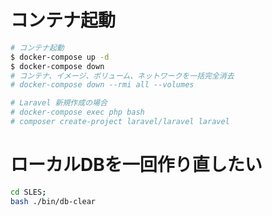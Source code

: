 # コンテナ起動
```sh
# コンテナ起動
$ docker-compose up -d
$ docker-compose down
# コンテナ、イメージ、ボリューム、ネットワークを一括完全消去
# docker-compose down --rmi all --volumes

# Laravel 新規作成の場合
# docker-compose exec php bash
# composer create-project laravel/laravel laravel
```

# ローカルDBを一回作り直したい
```sh
cd SLES;
bash ./bin/db-clear
```
